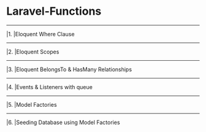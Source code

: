 # Laravel-Functions

 --- ---
|1. |Eloquent Where Clause
 --- ---
|2. |Eloquent Scopes
 --- ---
|3. |Eloquent BelongsTo & HasMany Relationships
 --- ---
|4. |Events & Listeners with queue
 --- ---
|5. |Model Factories
 --- ---
|6. |Seeding Database using Model Factories

